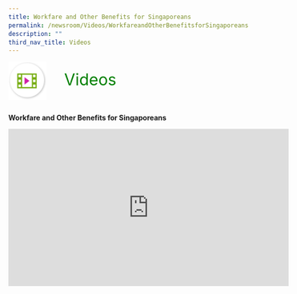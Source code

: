 ```yaml
---
title: Workfare and Other Benefits for Singaporeans
permalink: /newsroom/Videos/WorkfareandOtherBenefitsforSingaporeans
description: ""
third_nav_title: Videos
---
```

<html>
<img class="MicIcon" src="/images/ico_videos.png" align="left">
<br><font align="center" color="green" size="+3">&nbsp;&nbsp;&nbsp;&nbsp;Videos</font><br><br><br>
<style>
img.MicIcon {
  height: 15%;
  width: 15%;
}
a.hyperlink {
	color:green;
	}
	  }
a.hyperlink:hover {
    color:MediumVioletRed;
}</style>

<b>Workfare and Other Benefits for Singaporeans</b>
<iframe width="560" height="315" src="https://www.youtube.com/embed/aVEkh6o4rFQ" title="YouTube video player" frameborder="0" allow="accelerometer; autoplay; clipboard-write; encrypted-media; gyroscope; picture-in-picture" allowfullscreen></iframe>

</html>